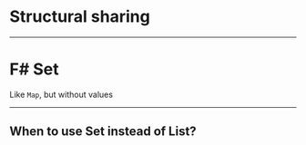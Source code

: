 <!-- header: '**F# Data Structures**' -->

# Structural sharing

---

# F# Set

Like `Map`, but without values

---

## When to use Set instead of List?